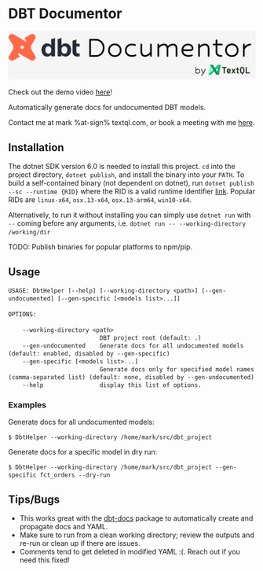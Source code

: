 # DBT Documentor
![logo](logo.png)

Check out the demo video [here](https://www.youtube.com/watch?v=BGB0D1G10FE)!

Automatically generate docs for undocumented DBT models.

Contact me at mark %at-sign% textql.com, or book a meeting with me [here](https://zcal.co/i/KwB9yGkh).

## Installation

The dotnet SDK version 6.0 is needed to install this project. `cd` into the project directory, `dotnet publish`, and install the binary into your `PATH`. To build a self-contained binary (not dependent on dotnet), run `dotnet publish --sc --runtime {RID}` where the RID is a valid runtime identifier [link](https://learn.microsoft.com/en-us/dotnet/core/rid-catalog). Popular RIDs are `linux-x64`, `osx.13-x64`, `osx.13-arm64`, `win10-x64`.

Alternatively, to run it without installing you can simply use `dotnet run` with `--` coming before any arguments, i.e. `dotnet run -- --working-directory /working/dir`

TODO: Publish binaries for popular platforms to npm/pip.

## Usage
```
USAGE: DbtHelper [--help] [--working-directory <path>] [--gen-undocumented] [--gen-specific [<models list>...]]

OPTIONS:

    --working-directory <path>
                          DBT project root (default: .)
    --gen-undocumented    Generate docs for all undocumented models (default: enabled, disabled by --gen-specific)
    --gen-specific [<models list>...]
                          Generate docs only for specified model names (comma-separated list) (default: none, disabled by --gen-undocumented)
    --help                display this list of options.
```
### Examples
Generate docs for all undocumented models:
```
$ DbtHelper --working-directory /home/mark/src/dbt_project
```
Generate docs for a specific model in dry run:
```
$ DbtHelper --working-directory /home/mark/src/dbt_project --gen-specific fct_orders --dry-run
```

## Tips/Bugs
- This works great with the [dbt-docs](https://github.com/dbt-labs/dbt-docs) package to automatically create and propagate docs and YAML.
- Make sure to run from a clean working directory; review the outputs and re-run or clean up if there are issues.
- Comments tend to get deleted in modified YAML :(. Reach out if you need this fixed!